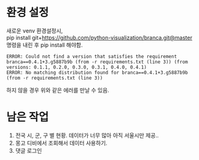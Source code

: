 # 환경 설정
새로운 venv 환경설정시, <br>
pip install git+https://github.com/python-visualization/branca.git@master <br>
명령을 내린 후 pip install 해야함.
```
ERROR: Could not find a version that satisfies the requirement branca==0.4.1+3.g5887b9b (from -r requirements.txt (line 3)) (from versions: 0.1.1, 0.2.0, 0.3.0, 0.3.1, 0.4.0, 0.4.1)
ERROR: No matching distribution found for branca==0.4.1+3.g5887b9b (from -r requirements.txt (line 3))
```
하지 않을 경우 위와 같은 에러를 만날 수 있음.
# 남은 작업
1. 전국 시, 군, 구 별 현황.
데이터가 너무 많아 아직 서울시만 제공..
2. 몽고 디비에서 조회해서 데이터 사용하기.
3. 댓글 로그인
